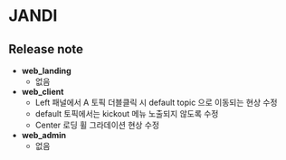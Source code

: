 # JANDI
## Release note
- **web_landing**
  - 없음
- **web_client**
  - Left 패널에서 A 토픽 더블클릭 시 default topic 으로 이동되는 현상 수정
  - default 토픽에서는 kickout 메뉴 노출되지 않도록 수정
  - Center 로딩 휠 그라데이션 현상 수정
- **web_admin**
  - 없음
